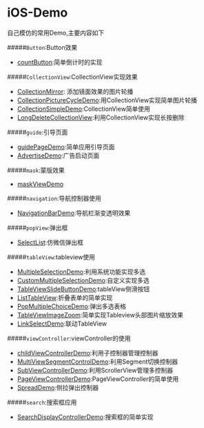 # iOS-Demo
自己模仿的常用Demo,主要内容如下

#####`Button`:Button效果
* [countButton](Button/countButton/README.md):简单倒计时的实现  

#####`CollectionView`:CollectionView实现效果
* [CollectionMirror](CollectionView/CollectionMirror/README.md):
添加镜面效果的图片轮播  
* [CollectionPictureCycleDemo](CollectionView/CollectionPictureCycleDemo/README.md):用CollectionView实现简单图片轮播
* [CollectionSimpleDemo](CollectionView/CollectionSimpleDemo/README.md):CollectionView简单使用
* [LongDeleteCollectionView](CollectionView/LongDeleteCollectionView/README.md):利用CollectionView实现长按删除

#####`guide`:引导页面  
* [guidePageDemo](guide/guidePageDemo/README.md):简单应用引导页面
* [AdvertiseDemo](guide/AdvertiseDemo/README.md):广告启动页面

#####`mask`:蒙版效果
* [maskViewDemo](mask/maskViewDemo/README.md)

#####`navigation`:导航控制器使用

* [NavigationBarDemo](navigation/NavigationBarDemo/README.md):导航栏渐变透明效果

#####`popView`:弹出框
* [SelectList](popView/SelectList/README.md):仿微信弹出框

#####`tableView`:tableview使用
* [MultipleSelectionDemo](tableView/MultipleSelectionDemo/README.md):利用系统功能实现多选
* [CustomMultipleSelectionDemo](tableView/CustomMultipleSelectionDemo/README.md):自定义实现多选
* [TableViewSlideButtonDemo](tableView/TableViewSlideButtonDemo/README.md):tableView侧滑按钮
* [ListTableView](tableView/ListTableView/README.md):折叠表单的简单实现  
* [PopMultipleChoiceDemo](tableView/PopMultipleChoiceDemo/README.md):弹出多选表格
* [TableViewImageZoom](tableView/TableViewImageZoom/README.md):简单实现Tableview头部图片缩放效果
* [LinkSelectDemo](tableView/LinkSelectDemo/README.md):联动TableView

#####`viewController`:viewController的使用
* [childViewControllerDemo](viewController/childViewControllerDemo/README.md):利用子控制器管理控制器
* [MultiViewSegmentControlDemo](viewController/MultiViewSegmentControlDemo/README.md):利用Segment切换控制器
* [SubViewControllerDemo](viewController/SubViewControllerDemo/README.md):利用ScrollerView管理多控制器
* [PageViewControllerDemo](viewController/PageViewControllerDemo/README.md):PageViewController的简单使用
* [SpreadDemo](viewController/SpreadDemo/README.md):侧拉弹出控制器

#####`search`:搜索框应用
* [SearchDisplayControllerDemo](search/SearchDisplayControllerDemo/README.md):搜索框的简单实现


